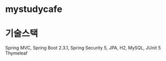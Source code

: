 # mystudycafe

# 기술스택
Spring MVC, Spring Boot 2.3.1, Spring Security 5, JPA, H2, MySQL, JUnit 5
Thymeleaf
